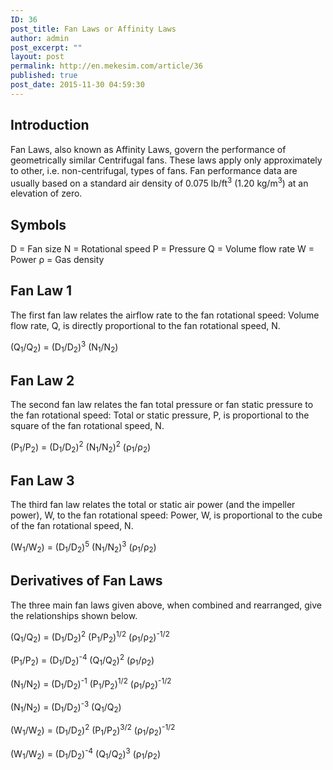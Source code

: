 ```yaml
---
ID: 36
post_title: Fan Laws or Affinity Laws
author: admin
post_excerpt: ""
layout: post
permalink: http://en.mekesim.com/article/36
published: true
post_date: 2015-11-30 04:59:30
---
```

<h2><b>Introduction</b></h2>
Fan Laws, also known as Affinity Laws, govern the performance of geometrically similar Centrifugal fans. These laws apply only approximately to other, i.e. non-centrifugal, types of fans. Fan performance data are usually based on a standard air density of 0.075 lb/ft<sup>3</sup> (1.20 kg/m<sup>3</sup>) at an elevation of zero.
<h2><b>Symbols</b></h2>
D = Fan size
N = Rotational speed
P = Pressure
Q = Volume flow rate
W = Power
ρ = Gas density
<h2><b>Fan Law 1</b></h2>
The first fan law relates the airflow rate to the fan rotational speed: Volume flow rate, Q, is directly proportional to the fan rotational speed, N.

(Q<sub>1</sub>/Q<sub>2</sub>) = (D<sub>1</sub>/D<sub>2</sub>)<sup>3</sup> (N<sub>1</sub>/N<sub>2</sub>)
<h2><b>Fan Law 2</b></h2>
The second fan law relates the fan total pressure or fan static pressure to the fan rotational speed: Total or static pressure, P, is proportional to the square of the fan rotational speed, N.

(P<sub>1</sub>/P<sub>2</sub>) = (D<sub>1</sub>/D<sub>2</sub>)<sup>2</sup> (N<sub>1</sub>/N<sub>2</sub>)<sup>2</sup> (ρ<sub>1</sub>/ρ<sub>2</sub>)
<h2><b>Fan Law 3</b></h2>
The third fan law relates the total or static air power (and the impeller power), W, to the fan rotational speed: Power, W, is proportional to the cube of the fan rotational speed, N.

(W<sub>1</sub>/W<sub>2</sub>) = (D<sub>1</sub>/D<sub>2</sub>)<sup>5</sup> (N<sub>1</sub>/N<sub>2</sub>)<sup>3</sup> (ρ<sub>1</sub>/ρ<sub>2</sub>)
<h2><b>Derivatives of Fan Laws</b></h2>
The three main fan laws given above, when combined and rearranged, give the relationships shown below.

(Q<sub>1</sub>/Q<sub>2</sub>) = (D<sub>1</sub>/D<sub>2</sub>)<sup>2</sup> (P<sub>1</sub>/P<sub>2</sub>)<sup>1/2</sup> (ρ<sub>1</sub>/ρ<sub>2</sub>)<sup>-1/2</sup>

(P<sub>1</sub>/P<sub>2</sub>) = (D<sub>1</sub>/D<sub>2</sub>)<sup>-4</sup> (Q<sub>1</sub>/Q<sub>2</sub>)<sup>2</sup> (ρ<sub>1</sub>/ρ<sub>2</sub>)

(N<sub>1</sub>/N<sub>2</sub>) = (D<sub>1</sub>/D<sub>2</sub>)<sup>-1</sup> (P<sub>1</sub>/P<sub>2</sub>)<sup>1/2</sup> (ρ<sub>1</sub>/ρ<sub>2</sub>)<sup>-1/2</sup>

(N<sub>1</sub>/N<sub>2</sub>) = (D<sub>1</sub>/D<sub>2</sub>)<sup>-3</sup> (Q<sub>1</sub>/Q<sub>2</sub>)

(W<sub>1</sub>/W<sub>2</sub>) = (D<sub>1</sub>/D<sub>2</sub>)<sup>2</sup> (P<sub>1</sub>/P<sub>2</sub>)<sup>3/2</sup> (ρ<sub>1</sub>/ρ<sub>2</sub>)<sup>-1/2</sup>

(W<sub>1</sub>/W<sub>2</sub>) = (D<sub>1</sub>/D<sub>2</sub>)<sup>-4</sup> (Q<sub>1</sub>/Q<sub>2</sub>)<sup>3</sup> (ρ<sub>1</sub>/ρ<sub>2</sub>)